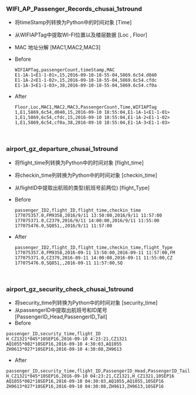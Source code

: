 ### WIFI_AP_Passenger_Records_chusai_1stround

- 将timeStamp列转换为Python中的时间对象 [Time]

- 从WIFIAPTag中提取WI-FI位置以及楼层数据 [Loc , Floor]

- MAC 地址分解 [MAC1,MAC2,MAC3]

- Before

  ```
  WIFIAPTag,passengerCount,timeStamp,MAC
  E1-1A-1<E1-1-01>,15,2016-09-10-18-55-04,5869.6c54.d040
  E1-1A-2<E1-1-02>,15,2016-09-10-18-55-04,5869.6c54.cfdc
  E1-1A-3<E1-1-03>,38,2016-09-10-18-55-04,5869.6c54.cf0a
  ```

- After

  ```
  Floor,Loc,MAC1,MAC2,MAC3,PassengerCount,Time,WIFIAPTag
  1,E1,5869,6c54,d040,15,2016-09-10 18:55:04,E1-1A-1<E1-1-01>
  1,E1,5869,6c54,cfdc,15,2016-09-10 18:55:04,E1-1A-2<E1-1-02>
  1,E1,5869,6c54,cf0a,38,2016-09-10 18:55:04,E1-1A-3<E1-1-03>
  ```

  ​


### airport_gz_departure_chusai_1stround

- 将flight_time列转换为Python中的时间对象 [flight_time]

- 将checkin_time列转换为Python中的时间对象 [checkin_time]

- 从flightID中提取出航班的类型(航班号前两位) [flight_Type]

- Before

  ```
  passenger_ID2,flight_ID,flight_time,checkin_time
  177075357.0,FM9358,2016/9/11 13:50:00,2016/9/11 11:57:00
  177075371.0,CZ379,2016/9/11 14:00:00,2016/9/11 11:55:00
  177075476.0,SQ851,,2016/9/11 11:57:00
  ```

- After

  ```
  passenger_ID2,flight_ID,flight_time,checkin_time,flight_Type
  177075357.0,FM9358,2016-09-11 13:50:00,2016-09-11 11:57:00,FM
  177075371.0,CZ379,2016-09-11 14:00:00,2016-09-11 11:55:00,CZ
  177075476.0,SQ851,,2016-09-11 11:57:00,SQ
  ```

  ​

### airport_gz_security_check_chusai_1stround

- 将security_time列转换为Python中的时间对象 [security_time]
- 从passengerID中提取出航班号和ID尾号[PassengerID_Head,PassengerID_Tail]
- Before

```
passenger_ID,security_time,flight_ID
H_CZ1321*045*10SEP16,2016-09-10 4:23:21,CZ1321
AQ1055*002*10SEP16,2016-09-10 4:30:03,AQ1055
ZH9613*027*10SEP16,2016-09-10 4:30:08,ZH9613
```

- After

```
passenger_ID,security_time,flight_ID,PassengerID_Head,PassengerID_Tail
H_CZ1321*045*10SEP16,2016-09-10 04:23:21,CZ1321,H_CZ1321,10SEP16
AQ1055*002*10SEP16,2016-09-10 04:30:03,AQ1055,AQ1055,10SEP16
ZH9613*027*10SEP16,2016-09-10 04:30:08,ZH9613,ZH9613,10SEP16
```

​


